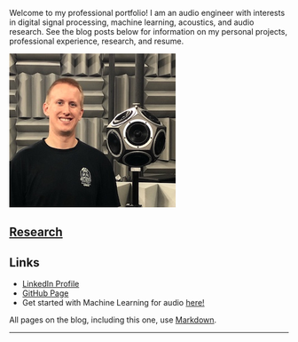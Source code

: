 Welcome to my professional portfolio! I am an audio engineer with interests in digital signal processing, machine learning, acoustics, and audio research. See the blog posts below for information on my personal projects, professional experience, research, and resume.

![](/images/RyanMiller2.jpg)

## [Research](https://rjmiller927.github.io/2020/03/09/research.html)

## Links
* [LinkedIn Profile](https://www.linkedin.com/in/ryan-miller-1aa8355a/)
* [GitHub Page](https://github.com/rjmiller927)
* Get started with Machine Learning for audio [here!](https://github.com/drscotthawley/ml-audio-start)


 All pages on the blog, including this one, use [Markdown](https://guides.github.com/features/mastering-markdown/).
 
 ---


